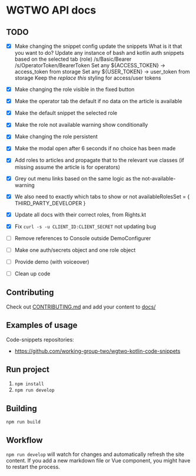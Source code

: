 # WGTWO API docs

## TODO
- [x] Make changing the snippet config update the snippets
    What is it that you want to do?
        Update any instance of bash and kotlin auth snippets based on the selected tab (role)
            /s/Basic/Bearer
            /s/OperatorToken/BearerToken 
        Set any ${ACCESS_TOKEN} -> access_token from storage
        Set any ${USER_TOKEN} -> user_token from storage
        Keep the _replace this_ styling for access/user tokens
- [x] Make changing the role visible in the fixed button
- [x] Make the operator tab the default if no data on the article is available
- [x] Make the default snippet the selected role
- [x] Make the role not available warning show conditionally
- [x] Make changing the role persistent
- [x] Make the modal open after 6 seconds if no choice has been made
- [x] Add roles to articles and propagate that to the relevant vue classes (if missing assume the article is for operators)
- [x] Grey out menu links based on the same logic as the not-available-warning
- [x] We also need to exactly which tabs to show or not
    availableRolesSet = {
        THIRD_PARTY_DEVELOPER
    }
- [x] Update all docs with their correct roles, from Rights.kt
- [x] Fix `curl -s -u CLIENT_ID:CLIENT_SECRET` not updating bug
- [ ] Remove references to Console outside DemoConfigurer
- [ ] Make one auth/secrets object and one role object
- [ ] Provide demo (with voiceover)
- [ ] Clean up code



## Contributing
Check out [CONTRIBUTING.md](CONTRIBUTING.md) and add your content to [docs/](docs/)

## Examples of usage
Code-snippets repositories:
* https://github.com/working-group-two/wgtwo-kotlin-code-snippets

## Run project
1. `npm install`
2. `npm run develop`

## Building
`npm run build`

## Workflow

`npm run develop` will watch for changes and automatically refresh the site content.
If you add a new markdown file or Vue component, you might have to restart the process.
